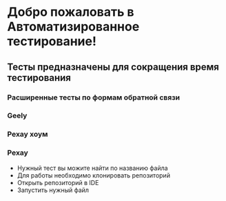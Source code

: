 # Добро пожаловать в Автоматизированное тестирование!
## Тесты предназначены для сокращения время тестирования
### Расширенные тесты по формам обратной связи
### Geely
### Рехау хоум
### Рехау
- Нужный тест вы можите найти по названию файла
- Для работы необходимо клонировать репозиторий
- Открыть репозиторий в IDE
- Запустить нужный файл

